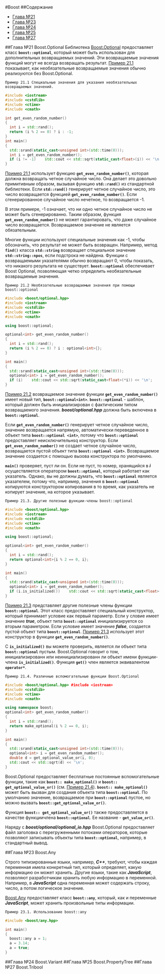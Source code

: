 #Boost 
##Содержание 
- [Глава №21](#Boost.Optional)
- [Глава №23](#Boost.Any)
- [Глава №24](#Boost.Variant)
- [Глава №25](#Boost.PropertyTree)
- [Глава №27](#Boost.Tribool)

<a name="Boost.Optional"></a>
##Глава №21 Boost.Optional
Библиотека [Boost.Optional](http://www.boost.org/doc/libs/1_62_0/libs/optional/doc/html/index.html)  предоставляет класc **`boost::optional`**, который может быть использован для дополнительных возвращаемых значений. Эти возвращаемые значения функций могут не всегда возвращать результат. [Пример 21.1](#example211) показывает, как необязательные возвращаемые значения обычно реализуются без Boost.Optional. 

<a name="example211"></a>
`Пример 21.1 Специальные значения для указания необязательных возвращаемых значений.`
```c++
#include <iostream> 
#include <cstdlib> 
#include <ctime> 
#include <cmath> 

int get_even_random_number() 
{  
  int i = std::rand();  
  return (i % 2 == 0) ? i : -1; 
} 
int main() 
{  
  std::srand(static_cast<unsigned int>(std::time(0)));  
  int i = get_even_random_number();  
  if (i != -1)    std::cout << std::sqrt(static_cast<float>(i)) << '\n'; 
}
```
[Пример 21.1](#example211) использует функцию **`get_even_random_number()`**, которая должна возвращать четное случайное число. Она делает это довольно примитивным образом, вызывая функцию **`std::rand()`** из стандартной библиотеки. Если **`std::rand()`** генерирует четное случайное число, это число возвращается функцией **`get_even_random_number()`**. Если сгенерированное случайное число нечетное, то возвращается -1.

В этом примере, -1 означает, что ни одно четное случайное число не может быть сгенерированно. Таким образом, функция **`get_even_random_number()`** не может гарантировать, что даже случайное число возвращается. Возвращаемое значение не является обязательным. 

Многие функции используют специальные значения как -1, чтобы обозначить, что результат не может быть возвращен. Например, метод **`find()`** класса **`std::string`** возвращает специальное значение **`std::string::npos`**, если подстрока не найдена. Функции с возвращаемыми указателями обычно возвращают 0, чтобы показать, что никакого результата не существует. 
**`boost::optional`** обеспечивает Boost Optional, позволяющая четко определить необязательные возвращаемые значения. 

<a name="example212"></a>
`Пример 21.2 Необязательные возвращаемые значения при помощи boost::optional`
```c++
#include <boost/optional.hpp> 
#include <iostream>
#include <cstdlib> 
#include <ctime> 
#include <cmath> 

using boost::optional; 

optional<int> get_even_random_number() 
{  
  int i = std::rand();  
  return (i % 2 == 0) ? i : optional<int>{}; 
} 

int main() 
{  
  std::srand(static_cast<unsigned int>(std::time(0)));  
  optional<int> i = get_even_random_number();  
  if (i)    std::cout << std::sqrt(static_cast<float>(*i)) << '\n'; 
}
```

[Пример 21.2](#example212) возвращаемое значение функции **`get_even_random_number()`** имеет новый тип, **`boost::optional<int>`**. **`boost::optional`** -  шаблон, который должен быть инициализирован с фактическим типом возвращаемого значения. ***boost/optional.hpp*** должна быть включена в **`boost::optional`**. 

Если **`get_even_random_number()`** генерирует четное случайное число, значение возвращается напрямую, автоматически переведенное в объект типа **`boost::optional <int>`**, потому что **`boost::optional`** предоставляет неисключительнsq конструктор. Если **`get_even_random_number()`** не создает четное случайное число, возвращается пустой объект типа **`boost::optional <int>`**. Возвращаемое значение создается с помощью вызова конструктора по умолчанию.

**`main()`** проверяет, пуст ли он. Если не пуст, то номер, хранящийся в ***i*** осуществляется оператором **`boost::optional`**, который работает как указатель. Однако, вы не должны думать, что **`boost::optional`** является указателем, потому что, например, значения в **`boost::optional`** копируются конструктором копирования в то время, как указатель не копирует значение, на которое указывает.

<a name="example213"></a>
`Пример 21.3. Другие полезные функции-члены boost::optional`
```c++
#include <boost/optional.hpp> 
#include <iostream> 
#include <cstdlib> 
#include <ctime> 
#include <cmath>

using boost::optional;

optional<int> get_even_random_number() 
{
  int i = std::rand();  
  return optional<int>{i % 2 == 0, i}; 
}

int main() 
{  
  std::srand(static_cast<unsigned int>(std::time(0)));  
  optional<int> i = get_even_random_number();  
  if (i.is_initialized())    std::cout << std::sqrt(static_cast<float>(i.get())) << '\n'; 
}
```

[Пример 21.3](#example213) представляет другие полезные члены функции **`boost::optional`**. Этот класс предоставляет специальный конструктор, который принимает условие как первый параметр. Если у словие имеет значение ***true***, объект типа **`boost::optional`** инициализируется со вторым параметром. Если условие имеет значение ***false***, создается пустой объект типа **`boost::optional`**.  [Пример 21.3](#example213) использует этот конструктор в функции **`get_even_random_number()`**.

С **`is_initialized()`** вы можете проверить, является ли объект типа **`boost::optional`** пустым. Boost.Optional говорит о том, инициализированн или неинициализированн ли объект имени функции-члена **`is_initialized()`**. Функция **`get()`** член является эквивалентом **`operator*`**.

<a name="example214"></a>
`Пример 21.4. Различные вспомогательные функции Boost.Optional`
```c++
#include <boost/optional.hpp> #include <iostream> 
#include <cstdlib> 
#include <ctime> 
#include <cmath>

using namespace boost;
optional<int> get_even_random_number() 
{  
  int i = std::rand();  
  return make_optional(i % 2 == 0, i); 
}

int main()
{  
  std::srand(static_cast<unsigned int>(std::time(0)));  
  optional<int> i = get_even_random_number(); 
  double d = get_optional_value_or(i, 0);  
  std::cout << std::sqrt(d) << '\n'; 
}
```

Boost.Optional предоставляет бесплатные постоянные вспомогательные функции, такие как **`boost:: make_optional()`** и **`boost:: get_optional_value_or()`** (см. [Пример 21.4](#example214)). **`boost:: make_optional()`** может быть вызван для создания объекта типа **`boost::optional`**. По умолчанию значение, возвращаемое при **`boost::optional`** пустое, но можно вызвать **`boost::get_optional_value_or()`**.

Функция **`boost:: get_optional_value_or()`** также предоставляется в качестве функциичлена **`boost::optional`**. Ee название - **`get_value_or()`**.

Наряду с ***boost/optional/optional_io.hpp*** Boost.Optional предоставляет файл заголовка с перегруженными потоками операторов, которые позволяют записывать объекты типа **`boost::optional`**, например, в стандартный вывод.

<a name="Boost.Any"></a>
##Глава №23 Boost.Any

Строго типизированные языки, например, ***C++***, требуют, чтобы каждая переменная имела конкретный тип, который определяет, какую информацию он может хранить. Другие языки, такие как ***JavaScript***, позволяют разработчикам хранить любую информацию в переменной. Например, в ***JavaScript*** одна переменная может содержать строку, число, а потом логическое значение. 

[Boost.Any](http://www.boost.org/doc/libs/1_62_0/doc/html/any.html) предоставляет класс **`boost::any`**, который, как и переменные ***JavaScript***, может хранить произвольные типы информации. 

<a name="example231"></a>
`Пример 23.1. Использование boost::any` 
```c++
#include <boost/any.hpp>

int main() 
{  
  boost::any a = 1;  
  a = 3.14;  
  a = true;
} 
```







<a name="Boost.Variant"></a>
##Глава №24 Boost.Variant
<a name="Boost.PropertyTree"></a>
##Глава №25 Boost.PropertyTree
<a name="Boost.Tribool"></a>
##Глава №27 Boost.Tribool

